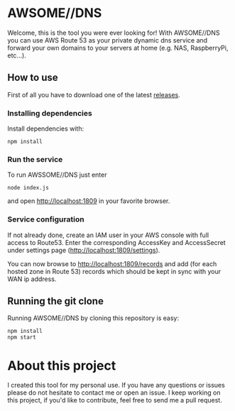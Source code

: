 # AWSOME//DNS

Welcome, this is the tool you were ever looking for! With AWSOME//DNS you can use AWS Route 53 as your private dynamic dns service and forward your own domains to your servers at home (e.g. NAS, RaspberryPi, etc...).

## How to use

First of all you have to download one of the latest [releases](https://github.com/ade21/awsome-dns/releases).

### Installing dependencies

Install dependencies with:

```
npm install
```

### Run the service

To run AWSSOME//DNS just enter

```
node index.js
```

and open [http://localhost:1809](http://localhost:1809) in your favorite browser.

### Service configuration

If not already done, create an IAM user in your AWS console with full access to Route53. Enter the corresponding AccessKey and AccessSecret under settings page ([http://localhost:1809/settings](http://localhost:1809/settings)).

You can now browse to [http://localhost:1809/records](http://localhost:1809/records) and add (for each hosted zone in Route 53) records which should be kept in sync with your WAN ip address.

## Running the git clone

Running AWSOME//DNS by cloning this repository is easy:

```
npm install
npm start
```

# About this project

I created this tool for my personal use. If you have any questions or issues please do not hesitate to contact me or open an issue. I keep working on this project, if you'd like to contribute, feel free to send me a pull request.
